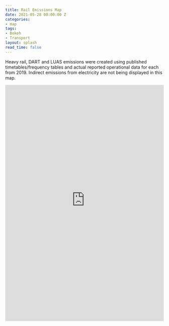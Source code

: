 ```yaml
---
title: Rail Emissions Map
date: 2021-05-28 00:00:00 Z
categories:
- map
tags:
- Bokeh
- Transport
layout: splash
read_time: false
---
```


Heavy rail, DART and LUAS emissions were created using published timetables/frequency tables and actual reported operational data for each from 2019. Indirect emissions from electricity are not being displayed in this map. 

<div class="holds-the-iframe">
    <iframe width="100%" height="750px" src="https://codema-dev.s3.eu-west-1.amazonaws.com/views/2021_05_28_rail_emissions_map.html" frameborder="0" allowfullscreen></iframe>
</div>